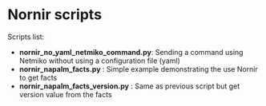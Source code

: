 # Nornir scripts

Scripts list:
- **nornir_no_yaml_netmiko_command.py**: Sending a command using Netmiko without using a configuration file (yaml)
- **nornir_napalm_facts.py** : Simple example demonstrating the use Nornir to get facts
- **nornir_napalm_facts_version.py** : Same as previous script but get version value from the facts
